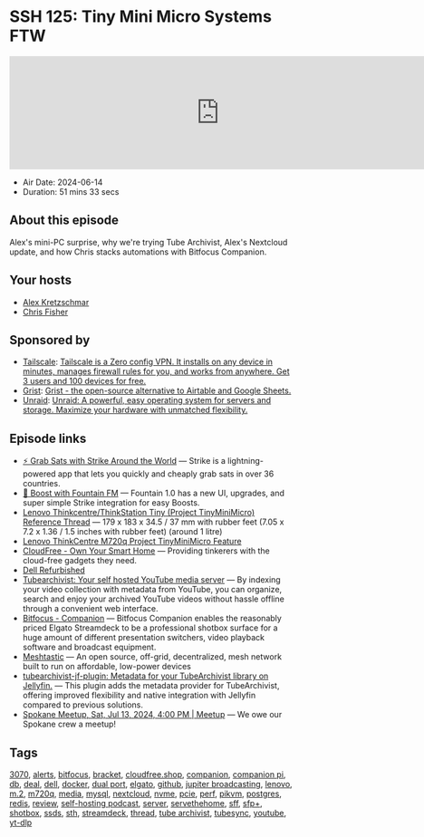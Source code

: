 # SSH 125: Tiny Mini Micro Systems FTW

<iframe src="https://player.fireside.fm/v2/dUlrHQih+_dl-tiAf?theme=dark" width="740" height="200" frameborder="0" scrolling="no"></iframe>

* Air Date: 2024-06-14
* Duration: 51 mins 33 secs

## About this episode

Alex's mini-PC surprise, why we're trying Tube Archivist, Alex's Nextcloud update, and how Chris stacks automations with Bitfocus Companion.

## Your hosts
* [Alex Kretzschmar](https://selfhosted.show/hosts/alexktz)
* [Chris Fisher](https://selfhosted.show/hosts/chrislas)

## Sponsored by

  * [Tailscale](http://tailscale.com/selfhosted): [Tailscale is a Zero config VPN. It installs on any device in minutes, manages firewall rules for you, and works from anywhere. Get 3 users and 100 devices for free. ](http://tailscale.com/selfhosted)
  * [Grist](https://getgrist.com/selfhosted): [Grist - the open-source alternative to Airtable and Google Sheets. ](https://getgrist.com/selfhosted)
  * [Unraid](https://unraid.net/selfhosted): [Unraid: A powerful, easy operating system for servers and storage. Maximize your hardware with unmatched flexibility.](https://unraid.net/selfhosted)



## Episode links

  * [⚡ Grab Sats with Strike Around the World](https://strike.me/download/ "⚡ Grab Sats with Strike Around the World") — Strike is a lightning-powered app that lets you quickly and cheaply grab sats in over 36 countries. 
  * [🎉 Boost with Fountain FM](https://www.fountain.fm/ "🎉 Boost with Fountain FM") — Fountain 1.0 has a new UI, upgrades, and super simple Strike integration for easy Boosts.
  * [Lenovo Thinkcentre/ThinkStation Tiny (Project TinyMiniMicro) Reference Thread](https://forums.servethehome.com/index.php?threads/lenovo-thinkcentre-thinkstation-tiny-project-tinyminimicro-reference-thread.34925/ "Lenovo Thinkcentre/ThinkStation Tiny \(Project TinyMiniMicro\) Reference Thread") — 179 x 183 x 34.5 / 37 mm with rubber feet (7.05 x 7.2 x 1.36 / 1.5 inches with rubber feet) (around 1 litre)
  * [Lenovo ThinkCentre M720q Project TinyMiniMicro Feature ](https://www.servethehome.com/lenovo-thinkcentre-m720q-tinyminimicro-feature/ "Lenovo ThinkCentre M720q Project TinyMiniMicro Feature ")
  * [CloudFree - Own Your Smart Home](https://cloudfree.shop/ "CloudFree - Own Your Smart Home") — Providing tinkerers with the cloud-free gadgets they need.
  * [Dell Refurbished](https://www.dellrefurbished.com/?/&seo=1&secure=on "Dell Refurbished")
  * [Tubearchivist: Your self hosted YouTube media server](https://github.com/tubearchivist/tubearchivist "Tubearchivist: Your self hosted YouTube media server") — By indexing your video collection with metadata from YouTube, you can organize, search and enjoy your archived YouTube videos without hassle offline through a convenient web interface. 
  * [Bitfocus - Companion](https://bitfocus.io/companion "Bitfocus - Companion") — Bitfocus Companion enables the reasonably priced Elgato Streamdeck to be a professional shotbox surface for a huge amount of different presentation switchers, video playback software and broadcast equipment.
  * [Meshtastic](https://meshtastic.org/ "Meshtastic") — An open source, off-grid, decentralized, mesh network built to run on affordable, low-power devices
  * [tubearchivist-jf-plugin: Metadata for your TubeArchivist library on Jellyfin.](https://github.com/tubearchivist/tubearchivist-jf-plugin "tubearchivist-jf-plugin: Metadata for your TubeArchivist library on Jellyfin.") — This plugin adds the metadata provider for TubeArchivist, offering improved flexibility and native integration with Jellyfin compared to previous solutions.
  * [Spokane Meetup, Sat, Jul 13, 2024, 4:00 PM | Meetup](https://www.meetup.com/jupiterbroadcasting/events/301471716/ "Spokane Meetup, Sat, Jul 13, 2024, 4:00 PM | Meetup") — We owe our Spokane crew a meetup!



## Tags

[3070](https://selfhosted.show/tags/3070), [alerts](https://selfhosted.show/tags/alerts), [bitfocus](https://selfhosted.show/tags/bitfocus), [bracket](https://selfhosted.show/tags/bracket), [cloudfree.shop](https://selfhosted.show/tags/cloudfree.shop), [companion](https://selfhosted.show/tags/companion), [companion pi](https://selfhosted.show/tags/companion%20pi), [db](https://selfhosted.show/tags/db), [deal](https://selfhosted.show/tags/deal), [dell](https://selfhosted.show/tags/dell), [docker](https://selfhosted.show/tags/docker), [dual port](https://selfhosted.show/tags/dual%20port), [elgato](https://selfhosted.show/tags/elgato), [github](https://selfhosted.show/tags/github), [jupiter broadcasting](https://selfhosted.show/tags/jupiter%20broadcasting), [lenovo](https://selfhosted.show/tags/lenovo), [m.2](https://selfhosted.show/tags/m.2), [m720q](https://selfhosted.show/tags/m720q), [media](https://selfhosted.show/tags/media), [mysql](https://selfhosted.show/tags/mysql), [nextcloud](https://selfhosted.show/tags/nextcloud), [nvme](https://selfhosted.show/tags/nvme), [pcie](https://selfhosted.show/tags/pcie), [perf](https://selfhosted.show/tags/perf), [pikvm](https://selfhosted.show/tags/pikvm), [postgres](https://selfhosted.show/tags/postgres), [redis](https://selfhosted.show/tags/redis), [review](https://selfhosted.show/tags/review), [self-hosting podcast](https://selfhosted.show/tags/self-hosting%20podcast), [server](https://selfhosted.show/tags/server), [servethehome](https://selfhosted.show/tags/servethehome), [sff](https://selfhosted.show/tags/sff), [sfp+](https://selfhosted.show/tags/sfp+), [shotbox](https://selfhosted.show/tags/shotbox), [ssds](https://selfhosted.show/tags/ssds), [sth](https://selfhosted.show/tags/sth), [streamdeck](https://selfhosted.show/tags/streamdeck), [thread](https://selfhosted.show/tags/thread), [tube archivist](https://selfhosted.show/tags/tube%20archivist), [tubesync](https://selfhosted.show/tags/tubesync), [youtube](https://selfhosted.show/tags/youtube), [yt-dlp](https://selfhosted.show/tags/yt-dlp)
